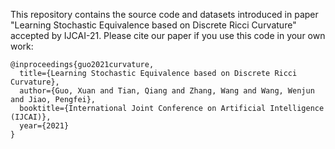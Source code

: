 This repository contains the source code and datasets introduced in paper "Learning Stochastic Equivalence based on Discrete Ricci Curvature" accepted by IJCAI-21.
Please cite our paper if you use this code in your own work:

```
@inproceedings{guo2021curvature,
  title={Learning Stochastic Equivalence based on Discrete Ricci Curvature},
  author={Guo, Xuan and Tian, Qiang and Zhang, Wang and Wang, Wenjun and Jiao, Pengfei},
  booktitle={International Joint Conference on Artificial Intelligence (IJCAI)},
  year={2021}
}
```
